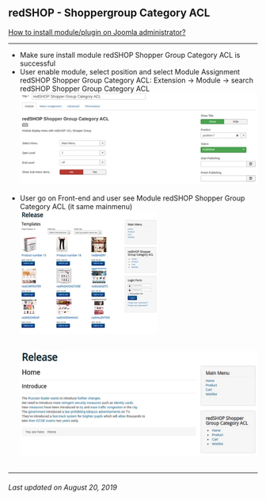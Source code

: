 ## redSHOP - Shoppergroup Category ACL

[How to install module/plugin on Joomla administrator?](chapters/module-redshop/install-module-plugin.md)

<hr>

<ul>
<li>Make sure install module redSHOP Shopper Group Category ACL is successful </li>

<li>User enable module, select position and select Module Assignment redSHOP Shopper Group Category ACL: Extension → Module → search redSHOP Shopper Group Category ACL</li>
<img src="./manual/en-US/chapters/module-redshop/img/img38.png" class="example"/><br><br>

<li>User go on Front-end and user see Module redSHOP Shopper Group Category ACL (it same mainmenu) </li>
<img src="./manual/en-US/chapters/module-redshop/img/img39.png" class="example"/><br><br>

<img src="./manual/en-US/chapters/module-redshop/img/img40.png" class="example"/><br><br>
</ul>

<hr>

<h6>Last updated on August 20, 2019</h6>